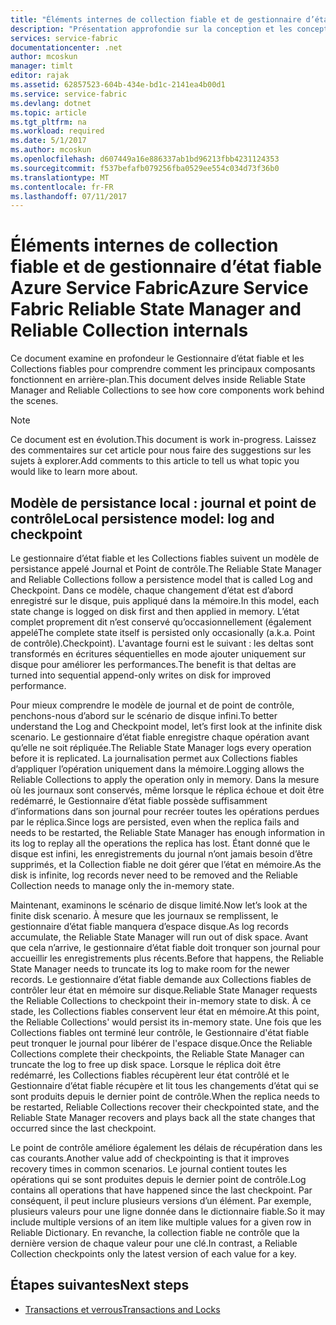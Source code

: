 ```yaml
---
title: "Éléments internes de collection fiable et de gestionnaire d’état fiable Azure Service Fabric | Microsoft Docs"
description: "Présentation approfondie sur la conception et les concepts de collection fiable dans Azure Service Fabric."
services: service-fabric
documentationcenter: .net
author: mcoskun
manager: timlt
editor: rajak
ms.assetid: 62857523-604b-434e-bd1c-2141ea4b00d1
ms.service: service-fabric
ms.devlang: dotnet
ms.topic: article
ms.tgt_pltfrm: na
ms.workload: required
ms.date: 5/1/2017
ms.author: mcoskun
ms.openlocfilehash: d607449a16e886337ab1bd96213fbb4231124353
ms.sourcegitcommit: f537befafb079256fba0529ee554c034d73f36b0
ms.translationtype: MT
ms.contentlocale: fr-FR
ms.lasthandoff: 07/11/2017
---
```

# <a name="azure-service-fabric-reliable-state-manager-and-reliable-collection-internals"></a><span data-ttu-id="100b7-103">Éléments internes de collection fiable et de gestionnaire d’état fiable Azure Service Fabric</span><span class="sxs-lookup"><span data-stu-id="100b7-103">Azure Service Fabric Reliable State Manager and Reliable Collection internals</span></span>
<span data-ttu-id="100b7-104">Ce document examine en profondeur le Gestionnaire d’état fiable et les Collections fiables pour comprendre comment les principaux composants fonctionnent en arrière-plan.</span><span class="sxs-lookup"><span data-stu-id="100b7-104">This document delves inside Reliable State Manager and Reliable Collections to see how core components work behind the scenes.</span></span>

> [!NOTE]
> <span data-ttu-id="100b7-105">Ce document est en évolution.</span><span class="sxs-lookup"><span data-stu-id="100b7-105">This document is work in-progress.</span></span> <span data-ttu-id="100b7-106">Laissez des commentaires sur cet article pour nous faire des suggestions sur les sujets à explorer.</span><span class="sxs-lookup"><span data-stu-id="100b7-106">Add comments to this article to tell us what topic you would like to learn more about.</span></span>
>

##  <a name="local-persistence-model-log-and-checkpoint"></a><span data-ttu-id="100b7-107">Modèle de persistance local : journal et point de contrôle</span><span class="sxs-lookup"><span data-stu-id="100b7-107">Local persistence model: log and checkpoint</span></span>
<span data-ttu-id="100b7-108">Le gestionnaire d’état fiable et les Collections fiables suivent un modèle de persistance appelé Journal et Point de contrôle.</span><span class="sxs-lookup"><span data-stu-id="100b7-108">The Reliable State Manager and Reliable Collections follow a persistence model that is called Log and Checkpoint.</span></span>
<span data-ttu-id="100b7-109">Dans ce modèle, chaque changement d’état est d’abord enregistré sur le disque, puis appliqué dans la mémoire.</span><span class="sxs-lookup"><span data-stu-id="100b7-109">In this model, each state change is logged on disk first and then applied in memory.</span></span>
<span data-ttu-id="100b7-110">L’état complet proprement dit n’est conservé qu’occasionnellement (également appelé</span><span class="sxs-lookup"><span data-stu-id="100b7-110">The complete state itself is persisted only occasionally (a.k.a.</span></span> <span data-ttu-id="100b7-111">Point de contrôle).</span><span class="sxs-lookup"><span data-stu-id="100b7-111">Checkpoint).</span></span>
<span data-ttu-id="100b7-112">L'avantage fourni est le suivant : les deltas sont transformés en écritures séquentielles en mode ajouter uniquement sur disque pour améliorer les performances.</span><span class="sxs-lookup"><span data-stu-id="100b7-112">The benefit is that deltas are turned into sequential append-only writes on disk for improved performance.</span></span>

<span data-ttu-id="100b7-113">Pour mieux comprendre le modèle de journal et de point de contrôle, penchons-nous d’abord sur le scénario de disque infini.</span><span class="sxs-lookup"><span data-stu-id="100b7-113">To better understand the Log and Checkpoint model, let’s first look at the infinite disk scenario.</span></span>
<span data-ttu-id="100b7-114">Le gestionnaire d’état fiable enregistre chaque opération avant qu’elle ne soit répliquée.</span><span class="sxs-lookup"><span data-stu-id="100b7-114">The Reliable State Manager logs every operation before it is replicated.</span></span>
<span data-ttu-id="100b7-115">La journalisation permet aux Collections fiables d’appliquer l’opération uniquement dans la mémoire.</span><span class="sxs-lookup"><span data-stu-id="100b7-115">Logging allows the Reliable Collections to apply the operation only in memory.</span></span>
<span data-ttu-id="100b7-116">Dans la mesure où les journaux sont conservés, même lorsque le réplica échoue et doit être redémarré, le Gestionnaire d’état fiable possède suffisamment d’informations dans son journal pour recréer toutes les opérations perdues par le réplica.</span><span class="sxs-lookup"><span data-stu-id="100b7-116">Since logs are persisted, even when the replica fails and needs to be restarted, the Reliable State Manager has enough information in its log to replay all the operations the replica has lost.</span></span>
<span data-ttu-id="100b7-117">Étant donné que le disque est infini, les enregistrements du journal n’ont jamais besoin d’être supprimés, et la Collection fiable ne doit gérer que l’état en mémoire.</span><span class="sxs-lookup"><span data-stu-id="100b7-117">As the disk is infinite, log records never need to be removed and the Reliable Collection needs to manage only the in-memory state.</span></span>

<span data-ttu-id="100b7-118">Maintenant, examinons le scénario de disque limité.</span><span class="sxs-lookup"><span data-stu-id="100b7-118">Now let’s look at the finite disk scenario.</span></span>
<span data-ttu-id="100b7-119">À mesure que les journaux se remplissent, le gestionnaire d’état fiable manquera d’espace disque.</span><span class="sxs-lookup"><span data-stu-id="100b7-119">As log records accumulate, the Reliable State Manager will run out of disk space.</span></span>
<span data-ttu-id="100b7-120">Avant que cela n’arrive, le gestionnaire d’état fiable doit tronquer son journal pour accueillir les enregistrements plus récents.</span><span class="sxs-lookup"><span data-stu-id="100b7-120">Before that happens, the Reliable State Manager needs to truncate its log to make room for the newer records.</span></span>
<span data-ttu-id="100b7-121">Le gestionnaire d’état fiable demande aux Collections fiables de contrôler leur état en mémoire sur disque.</span><span class="sxs-lookup"><span data-stu-id="100b7-121">Reliable State Manager requests the Reliable Collections to checkpoint their in-memory state to disk.</span></span>
<span data-ttu-id="100b7-122">À ce stade, les Collections fiables conservent leur état en mémoire.</span><span class="sxs-lookup"><span data-stu-id="100b7-122">At this point, the Reliable Collections' would persist its in-memory state.</span></span>
<span data-ttu-id="100b7-123">Une fois que les Collections fiables ont terminé leur contrôle, le Gestionnaire d'état fiable peut tronquer le journal pour libérer de l'espace disque.</span><span class="sxs-lookup"><span data-stu-id="100b7-123">Once the Reliable Collections complete their checkpoints, the Reliable State Manager can truncate the log to free up disk space.</span></span>
<span data-ttu-id="100b7-124">Lorsque le réplica doit être redémarré, les Collections fiables récupèrent leur état contrôlé et le Gestionnaire d’état fiable récupère et lit tous les changements d’état qui se sont produits depuis le dernier point de contrôle.</span><span class="sxs-lookup"><span data-stu-id="100b7-124">When the replica needs to be restarted, Reliable Collections recover their checkpointed state, and the Reliable State Manager recovers and plays back all the state changes that occurred since the last checkpoint.</span></span>

<span data-ttu-id="100b7-125">Le point de contrôle améliore également les délais de récupération dans les cas courants.</span><span class="sxs-lookup"><span data-stu-id="100b7-125">Another value add of checkpointing is that it improves recovery times in common scenarios.</span></span> <span data-ttu-id="100b7-126">Le journal contient toutes les opérations qui se sont produites depuis le dernier point de contrôle.</span><span class="sxs-lookup"><span data-stu-id="100b7-126">Log contains all operations that have happened since the last checkpoint.</span></span>
<span data-ttu-id="100b7-127">Par conséquent, il peut inclure plusieurs versions d’un élément. Par exemple, plusieurs valeurs pour une ligne donnée dans le dictionnaire fiable.</span><span class="sxs-lookup"><span data-stu-id="100b7-127">So it may include multiple versions of an item like multiple values for a given row in Reliable Dictionary.</span></span>
<span data-ttu-id="100b7-128">En revanche, la collection fiable ne contrôle que la dernière version de chaque valeur pour une clé.</span><span class="sxs-lookup"><span data-stu-id="100b7-128">In contrast, a Reliable Collection checkpoints only the latest version of each value for a key.</span></span>

## <a name="next-steps"></a><span data-ttu-id="100b7-129">Étapes suivantes</span><span class="sxs-lookup"><span data-stu-id="100b7-129">Next steps</span></span>
* [<span data-ttu-id="100b7-130">Transactions et verrous</span><span class="sxs-lookup"><span data-stu-id="100b7-130">Transactions and Locks</span></span>](service-fabric-reliable-services-reliable-collections-transactions-locks.md)

